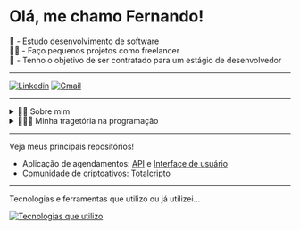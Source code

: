 <h1>Olá, me chamo Fernando!</h1>

📖 - Estudo desenvolvimento de software
<br/>
🤝🏼 - Faço pequenos projetos como freelancer
<br/>
🎯 - Tenho o objetivo de ser contratado para um estágio de desenvolvedor
<br/>
<hr/>

[![Linkedin](https://img.shields.io/badge/LinkedIn-0077B5?style=for-the-badge&logo=linkedin&logoColor=white)](https://www.linkedin.com/in/fernando-rhenan-weber-445ba4246/)
[![Gmail](https://img.shields.io/badge/Gmail-D14836?style=for-the-badge&logo=gmail&logoColor=yellow)](mailto:fernandorhenan9@gmail.com)

<hr/>

<details>
    <summary>👦🏻 Sobre mim</summary>
<br/>
  <p>
    Tenho 19 anos e fui de encontro com a programação de forma repentina. Sempre morei em cidades de interior e nunca havia passado na minha cabeça estudar qualquer coisa relacionada a TI.
    Então, depois de me formar no ensino médio, eu queria encontrar alguma coisa para estudar, e foi só aí que decidi dar atenção ao que era programação e as coisas que orbitam ao seu redor.
  </p>

  <p>Eu definitivamente tenho interesse e gosto de programação!</p>
  
  <p>Também tenho interesses em algumas áreas da economia, por consequencia (ou não), a parte de criptomoedas e defi.</p>
  <p>E apesar de parecer até agora que eu sou uma pessoa 100% fissurada por telas, eu também tenho um lado oposto a isso mas que não se conflita. Pois gosto muito de exercícios físicos de forma geral e também sou muito ligado a ambientes naturais. Tenho a certeza de que o caminho do equilíbrio é sempre o melhor, em todas as áreas da vida.</p>

  <p>Não poderia deixar de mencionar que gosto de ler alguns livros que servem para desenvolvimento pessoal e coisas que agregam em vivências do mundo real.</p>
</details>

<details>
    <summary>🧑🏻‍💻 Minha tragetória na programação</summary>
<br/>
  <p>
    Estudo programação desde janeiro de 2022.</p>
  <p>Comecei com um curso fullstack introdutório de programação. Foi nesse curso em que aprendi do zero as primeiras tags HTML, juntamente com css.
  Aprendi também o básico de Javascript e tive o primeiro contato com Nodejs e React.
  </p>
  <p>
    Atualmente faço o curso do <b>Filipe Deschamps</b>, o <a href="https://curso.dev/">curso.dev</a> e também estou cursando a graduação de analise e desenvolvimento de sistemas.
  </p>

  <p>Minha experiência profissonal relacionada a TI se trata de pequenos projetos como freenlancer, fazendo o layout de sites, landing pages e correções de problemas.</p>

  <p>O meu próximo objetivo é conseguir um estágio como desenvolvedor.</p>
</details>

<hr/>

<p>Veja meus principais repositórios!</p>

<ul>
    <li>Aplicação de agendamentos: <a href="https://github.com/FernandoRhenan/supermarket-scheduling-api">API</a> e <a href="https://github.com/FernandoRhenan/supermarket-schedule-front">Interface de usuário</a</li>
    <li>Comunidade de criptoativos: <a href="https://github.com/FernandoRhenan/totalcripto">Totalcripto</a></li>
</ul>

<hr/>

Tecnologias e ferramentas que utilizo ou já utilizei...

[![Tecnologias que utilizo](https://skillicons.dev/icons?i=js,nodejs,express,jest,html,css,react,ts,postgres,mysql,prisma,docker,git,github,postman)](https://skillicons.dev)








